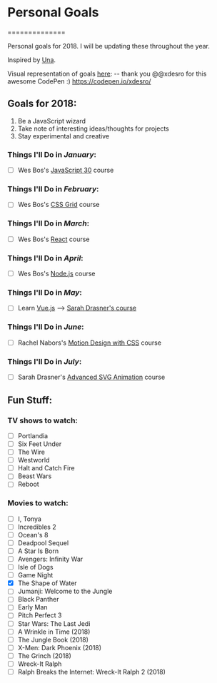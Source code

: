 # Personal Goals
==============

Personal goals for 2018. I will be updating these throughout the year.

Inspired by [Una](https://github.com/una/personal-goals).

Visual representation of goals [here](https://codepen.io/jaymierosen/pen/aEJzBb):  -- thank you @@xdesro for this awesome CodePen :) https://codepen.io/xdesro/

## Goals for 2018:
1. Be a JavaScript wizard
2. Take note of interesting ideas/thoughts for projects
3. Stay experimental and creative

### Things I'll Do in *January*:

- [ ] Wes Bos's [JavaScript 30](https://javascript30.com/) course

### Things I'll Do in *February*:

- [ ] Wes Bos's [CSS Grid](https://cssgrid.io/) course

### Things I'll Do in *March*:

- [ ] Wes Bos's [React](https://reactforbeginners.com/) course

### Things I'll Do in *April*:

- [ ] Wes Bos's [Node.js](https://learnnode.com/) course

### Things I'll Do in *May*:

- [ ] Learn [Vue.js](https://vuejs.org/) --> [Sarah Drasner's course](https://github.com/sdras/intro-to-vue)

### Things I'll Do in *June*:

- [ ] Rachel Nabors's [Motion Design with CSS](https://www.lynda.com/CSS-tutorials/Motion-Design-CSS/604273-2.html) course

### Things I'll Do in *July*:

- [ ] Sarah Drasner's [Advanced SVG Animation](https://www.lynda.com/Web-Development-tutorials/Advanced-SVG-Animation/604272-2.html) course

## Fun Stuff:

### TV shows to watch:

- [ ] Portlandia
- [ ] Six Feet Under
- [ ] The Wire
- [ ] Westworld
- [ ] Halt and Catch Fire
- [ ] Beast Wars
- [ ] Reboot

### Movies to watch:

- [ ] I, Tonya
- [ ] Incredibles 2
- [ ] Ocean's 8
- [ ] Deadpool Sequel
- [ ] A Star Is Born
- [ ] Avengers: Infinity War
- [ ] Isle of Dogs
- [ ] Game Night
- [x] The Shape of Water
- [ ] Jumanji: Welcome to the Jungle
- [ ] Black Panther
- [ ] Early Man
- [ ] Pitch Perfect 3
- [ ] Star Wars: The Last Jedi
- [ ] A Wrinkle in Time (2018)
- [ ] The Jungle Book (2018)
- [ ] X-Men: Dark Phoenix (2018)
- [ ] The Grinch (2018)
- [ ] Wreck-It Ralph
- [ ] Ralph Breaks the Internet: Wreck-It Ralph 2 (2018)

